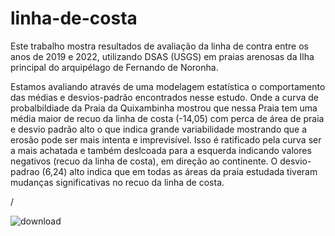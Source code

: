 # linha-de-costa
Este trabalho mostra resultados  de avaliação da linha de contra entre os anos de 2019 e 2022, utilizando DSAS (USGS) em praias arenosas da Ilha principal do arquipélago de Fernando de Noronha.

Estamos avaliando através de uma modelagem estatística o comportamento das médias e desvios-padrão encontrados nesse estudo.
Onde a curva de probalbildiade da Praia da Quixambinha mostrou que nessa Praia tem uma média maior de recuo da linha de costa (-14,05) com perca de área de praia e desvio padrão alto o que indica grande variabilidade mostrando que a erosão pode ser mais intenta e imprevisível. Isso é ratificado pela curva ser a mais achatada e também deslcoada para a esquerda indicando valores negativos (recuo da linha de costa), em direção ao continente. O desvio-padrao (6,24) alto indica que em todas as áreas da praia estudada tiveram mudanças significativas no recuo da linha de costa.

/

![download](https://github.com/user-attachments/assets/70f239bb-8012-42a4-9607-ebbf460aaf27)
